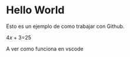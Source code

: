# Hello World
Esto es un ejemplo de como trabajar con Github. 

$4x+3$=25

A ver como funciona en vscode


